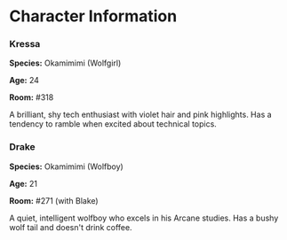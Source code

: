 # Character Information

<div class="character-grid">

<!-- Character Card Template -->
<div class="character-card">
  <div class="character-image">

  </div>
  <div class="character-details">
    <h3>Kressa</h3>
    <p class="character-trait"><strong>Species:</strong> Okamimimi (Wolfgirl)</p>
    <p class="character-trait"><strong>Age:</strong> 24</p>
    <p class="character-trait"><strong>Room:</strong> #318</p>
    <p class="character-description">A brilliant, shy tech enthusiast with violet hair and pink highlights. Has a tendency to ramble when excited about technical topics.</p>
  </div>
</div>

<!-- Another Character Card -->
<div class="character-card">
  <div class="character-image">

  </div>
  <div class="character-details">
    <h3>Drake</h3>
    <p class="character-trait"><strong>Species:</strong> Okamimimi (Wolfboy)</p>
    <p class="character-trait"><strong>Age:</strong> 21</p>
    <p class="character-trait"><strong>Room:</strong> #271 (with Blake)</p>
    <p class="character-description">A quiet, intelligent wolfboy who excels in his Arcane studies. Has a bushy wolf tail and doesn't drink coffee.</p>
  </div>
</div>

<!-- Add more character cards as needed -->

</div>

